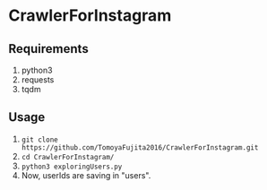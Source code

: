 # CrawlerForInstagram

## Requirements
1. python3
2. requests
3. tqdm

## Usage
1. `git clone https://github.com/TomoyaFujita2016/CrawlerForInstagram.git`
2. `cd CrawlerForInstagram/`
3. `python3 exploringUsers.py`
4. Now, userIds are saving in "users".
